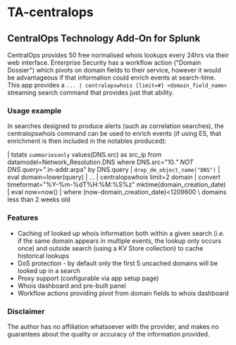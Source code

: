 # TA-centralops

## CentralOps Technology Add-On for Splunk

CentralOps provides 50 free normalised whois lookups every 24hrs via their web interface. Enterprise Security has a workflow action ("Domain Dossier") which pivots on domain fields to their service, however it would be advantageous if that information could enrich events at search-time. This app provides a `... | centralopswhois [limit=#] <domain_field_name>` streaming search command that provides just that ability.

### Usage example

In searches designed to produce alerts (such as correlation searches), the centralopswhois command can be used to enrich events (if using ES, that enrichment is then included in the notables produced):

| tstats `summariesonly` values(DNS.src) as src_ip from datamodel=Network_Resolution.DNS where DNS.src="10.*" NOT DNS.query="*.in-addr.arpa" by DNS.query
| `drop_dm_object_name("DNS")`
| eval domain=lower(query)
| ...
| centralopswhois limit=2 domain
| convert timeformat="%Y-%m-%dT%H:%M:%S%z" mktime(domain_creation_date)
| eval now=now()
| where (now-domain_creation_date)<1209600                                \\ domains less than 2 weeks old

### Features

- Caching of looked up whois information both within a given search (i.e. if the same domain appears in multiple events, the lookup only occurs once) and outside search (using a KV Store collection) to cache historical lookups
- DoS protection - by default only the first 5 uncached domains will be looked up in a search
- Proxy support (configurable via app setup page)
- Whois dashboard and pre-built panel
- Workflow actions providing pivot from domain fields to whois dashboard

### Disclaimer

The author has no affiliation whatsoever with the provider, and makes no guarantees about the quality or accuracy of the information provided.
